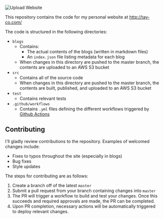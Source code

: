 ![Upload Website](https://github.com/t-j-c/tay-co/workflows/Upload%20Website/badge.svg?branch=master)

This repository contains the code for my personal website at http://tay-co.com/

The code is structured in the following directories:
- `blogs`
  - Contains: 
    - The actual contents of the blogs (written in markdown files)
    - An `index.json` file listing metadata for each blog
  - When changes in this directory are pushed to the master branch, the contents are uploaded to an AWS S3 bucket
- `src`
  - Contains all of the source code
  - When changes in this directory are pushed to the master branch, the contents are built, published, and uploaded to an AWS S3 bucket
- `test`
  - Contains relevant tests
- `.github/workflows`
  - Contains `.yml` files defining the different workflows triggered by [Github Actions](https://help.github.com/en/actions/reference/workflow-syntax-for-github-actions)

## Contributing

I'll gladly review contributions to the repository. Examples of welcomed changes include:
- Fixes to typos throughout the site (especially in blogs)
- Bug fixes
- Style updates

The steps for contributing are as follows:
1. Create a branch off of the latest `master`
2. Submit a pull request from your branch containing changes into `master`
3. The PR will trigger a workflow to build and test your changes. Once this succeeds and required approvals are made, the PR can be completed.
4. Upon PR completion, necessary actions will be automatically triggered to deploy relevant changes.
